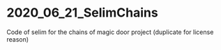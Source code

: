 # 2020_06_21_SelimChains
Code of selim for the chains of magic door project (duplicate for license reason)
